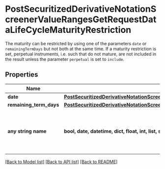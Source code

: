 # PostSecuritizedDerivativeNotationScreenerValueRangesGetRequestDataLifeCycleMaturityRestriction

The maturity can be restricted by using one of the parameters `date` or `remainingTermDays` but not both at the same time. If a maturity restriction is set, perpetual instruments, i.e. such that do not mature, are not included in the result unless the parameter `perpetual` is set to `include`.

## Properties
Name | Type | Description | Notes
------------ | ------------- | ------------- | -------------
**date** | [**PostSecuritizedDerivativeNotationScreenerValueRangesGetRequestDataLifeCycleMaturityRestrictionDate**](PostSecuritizedDerivativeNotationScreenerValueRangesGetRequestDataLifeCycleMaturityRestrictionDate.md) |  | [optional] 
**remaining_term_days** | [**PostSecuritizedDerivativeNotationScreenerValueRangesGetRequestDataLifeCycleMaturityRestrictionRemainingTermDays**](PostSecuritizedDerivativeNotationScreenerValueRangesGetRequestDataLifeCycleMaturityRestrictionRemainingTermDays.md) |  | [optional] 
**any string name** | **bool, date, datetime, dict, float, int, list, str, none_type** | any string name can be used but the value must be the correct type | [optional]

[[Back to Model list]](../README.md#documentation-for-models) [[Back to API list]](../README.md#documentation-for-api-endpoints) [[Back to README]](../README.md)


